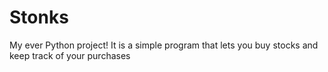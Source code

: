 # Stonks
My ever Python project! It is a simple program that lets you buy stocks and keep track of your purchases 
